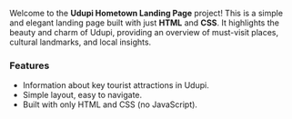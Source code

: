 Welcome to the **Udupi Hometown Landing Page** project! This is a simple and elegant landing page built with just **HTML** and **CSS**. It highlights the beauty and charm of Udupi, 
providing an overview of must-visit places, cultural landmarks, and local insights.

### Features
- Information about key tourist attractions in Udupi.
- Simple layout, easy to navigate.
- Built with only HTML and CSS (no JavaScript).
